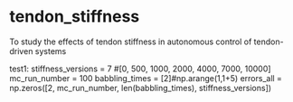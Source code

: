 # tendon_stiffness
To study the effects of tendon stiffness in autonomous control of tendon-driven systems

test1:
stiffness_versions = 7 #[0, 500, 1000, 2000, 4000, 7000, 10000]
mc_run_number = 100
babbling_times = [2]#np.arange(1,1+5)
errors_all = np.zeros([2, mc_run_number, len(babbling_times), stiffness_versions])
